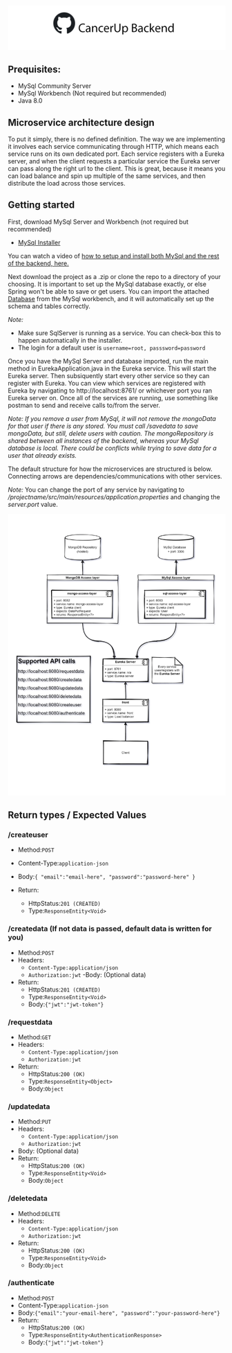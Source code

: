 
![Repository Logo](repository-open-graph-template_banner.png)

## Prequisites:
- MySql Community Server
- MySql Workbench (Not required but recommended)
- Java 8.0


## Microservice architecture design
To put it simply, there is no defined definition.
The way we are implementing it involves each service communicating through HTTP, which means each service runs on its own dedicated port.
Each service registers with a Eureka server, and when the client requests a particular service the Eureka server can pass along the right url to the client.
This is great, because it means you can load balance and spin up multiple of the same services, and then distribute the load across those services.

## Getting started
First, download MySql Server and Workbench (not required but recommended)
- [MySql Installer](https://dev.mysql.com/downloads/installer/)

You can watch a video of [how to setup and install both MySql and the rest of the backend, here.](https://www.youtube.com/watch?v=T8FWQiWWmD8)

Next download the project as a .zip or clone the repo to a directory of your choosing.
It is important to set up the MySql database exactly, or else Spring won't be able to save or get users.
You can import the attached [Database](test-database.sql) from the MySql workbench, and it will automatically set up the schema and tables correctly.

*Note:*
- Make sure SqlServer is running as a service. You can check-box this to happen automatically in the installer.
- The login for a default user is `username=root, passsword=password`

Once you have the MySql Server and database imported, run the main method in EurekaApplication.java in the Eureka service.
This will start the Eureka server. Then subsiquently start every other service so they can register with Eureka. 
You can view which services are registered with Eureka by navigating to http://localhost:8761/ or whichever port you ran Eureka server on.
Once all of the services are running, use something like postman to send and receive calls to/from the server. 

*Note: If you remove a user from MySql, it will not remove the mongoData for that user if there is any stored. You must call /savedata to save mongoData, but still, delete users with caution.
The mongoRepository is shared between all instances of the backend, whereas your MySql database is local. There could be conflicts while trying to save data for a user that already exists.*

The default structure for how the microservices are structured is below. Connecting arrows are dependencies/communications with other services.


*Note:* You can change the port of any service by navigating to */projectname/src/main/resources/application.properties* and changing the *server.port* value.


![Architecture](MicroServiceArch.jpg)


## Return types / Expected Values
### /createuser
- Method:`POST`
- Content-Type:`application-json`
- Body:`{
  "email":"email-here",
  "password":"password-here"
  }`

- Return:
  - HttpStatus:`201 (CREATED)`
  - Type:`ResponseEntity<Void>`

### /createdata (If not data is passed, default data is written for you)
- Method:`POST`
- Headers:
  - `Content-Type:application/json`
  - `Authorization:jwt`
-Body: (Optional data)
- Return:
  - HttpStatus:`201 (CREATED)`
  - Type:`ResponseEntity<Void>`
  - Body:`{"jwt":"jwt-token"}`

### /requestdata
- Method:`GET`
- Headers:
  - `Content-Type:application/json`
  - `Authorization:jwt`
- Return:
  - HttpStatus:`200 (OK)`
  - Type:`ResponseEntity<Object>`
  - Body:`Object`
  
### /updatedata
- Method:`PUT`
- Headers:
  - `Content-Type:application/json`
  - `Authorization:jwt`
- Body: (Optional data)
- Return:
  - HttpStatus:`200 (OK)`
  - Type:`ResponseEntity<Void>`
  - Body:`Object`
  
### /deletedata
- Method:`DELETE`
- Headers:
  - `Content-Type:application/json`
  - `Authorization:jwt`
- Return:
  - HttpStatus:`200 (OK)`
  - Type:`ResponseEntity<Void>`
  - Body:`Object`
  
### /authenticate
- Method:`POST`
- Content-Type:`application-json`
- Body:`{"email":"your-email-here", "password":"your-password-here"}`
- Return:
  - HttpStatus:`200 (OK)`
  - Type:`ResponseEntity<AuthenticationResponse>`
  - Body:`{"jwt":"jwt-token"}`
